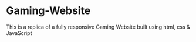 # Gaming-Website
This is a replica of a fully responsive Gaming Website built using html, css &amp; JavaScript
